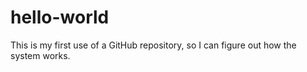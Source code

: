 # hello-world
This is my first use of a GitHub repository, so I can figure out how the system works.
